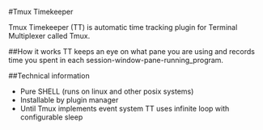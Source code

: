 #Tmux Timekeeper

Tmux Timekeeper (TT) is automatic time tracking plugin for Terminal Multiplexer called Tmux.

##How it works
TT keeps an eye on what pane you are using and records time you spent in each session-window-pane-running\_program.



##Technical information
* Pure SHELL (runs on linux and other posix systems)
* Installable by plugin manager
* Until Tmux implements event system TT uses infinite loop with configurable sleep
